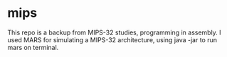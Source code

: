# mips

This repo is a backup from MIPS-32 studies, programming in assembly.
I used MARS for simulating a MIPS-32 architecture, using java -jar to run mars on terminal.
